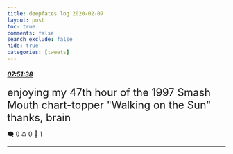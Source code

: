 ```yaml
---
title: deepfates log 2020-02-07
layout: post
toc: true
comments: false
search_exclude: false
hide: true
categories: [tweets]
---
```



#### <a href = "https://twitter.com/deepfates/status/1225794253453840384">*07:51:38*</a>

<font size="5">enjoying my 47th hour of the 1997 Smash Mouth chart-topper "Walking on the Sun"  thanks, brain</font>



🗨️ 0 ♺ 0 🤍  1   

---
    
            

